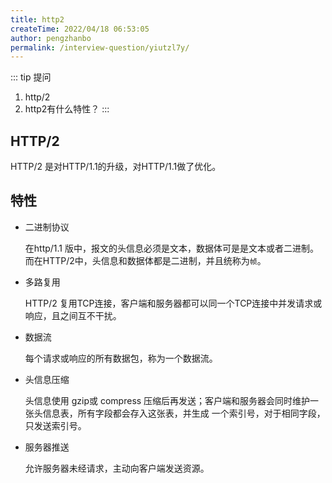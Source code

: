 ```yaml
---
title: http2
createTime: 2022/04/18 06:53:05
author: pengzhanbo
permalink: /interview-question/yiutzl7y/
---
```


::: tip 提问
1. http/2
2. http2有什么特性？
:::

## HTTP/2

HTTP/2 是对HTTP/1.1的升级，对HTTP/1.1做了优化。


## 特性

- 二进制协议
  
  在http/1.1 版中，报文的头信息必须是文本，数据体可是是文本或者二进制。
  而在HTTP/2中，头信息和数据体都是二进制，并且统称为`帧`。

- 多路复用
  
  HTTP/2 复用TCP连接，客户端和服务器都可以同一个TCP连接中并发请求或响应，且之间互不干扰。

- 数据流
  
  每个请求或响应的所有数据包，称为一个数据流。

- 头信息压缩
  
  头信息使用 gzip或 compress 压缩后再发送；客户端和服务器会同时维护一张头信息表，所有字段都会存入这张表，并生成
  一个索引号，对于相同字段，只发送索引号。

- 服务器推送
  
  允许服务器未经请求，主动向客户端发送资源。
